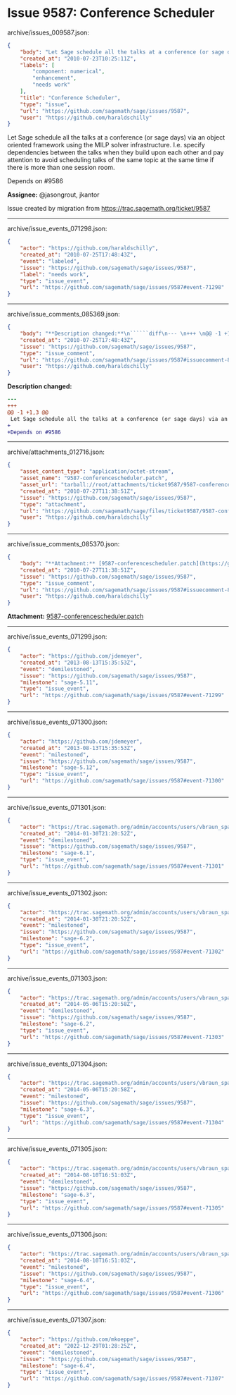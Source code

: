 # Issue 9587: Conference Scheduler

archive/issues_009587.json:
```json
{
    "body": "Let Sage schedule all the talks at a conference (or sage days) via an object oriented framework using the MILP solver infrastructure. I.e. specify dependencies between the talks when they build upon each other and pay attention to avoid scheduling talks of the same topic at the same time if there is more than one session room.\n\nDepends on #9586\n\n**Assignee:** @jasongrout, jkantor\n\nIssue created by migration from https://trac.sagemath.org/ticket/9587\n\n",
    "created_at": "2010-07-23T10:25:11Z",
    "labels": [
        "component: numerical",
        "enhancement",
        "needs work"
    ],
    "title": "Conference Scheduler",
    "type": "issue",
    "url": "https://github.com/sagemath/sage/issues/9587",
    "user": "https://github.com/haraldschilly"
}
```
Let Sage schedule all the talks at a conference (or sage days) via an object oriented framework using the MILP solver infrastructure. I.e. specify dependencies between the talks when they build upon each other and pay attention to avoid scheduling talks of the same topic at the same time if there is more than one session room.

Depends on #9586

**Assignee:** @jasongrout, jkantor

Issue created by migration from https://trac.sagemath.org/ticket/9587





---

archive/issue_events_071298.json:
```json
{
    "actor": "https://github.com/haraldschilly",
    "created_at": "2010-07-25T17:48:43Z",
    "event": "labeled",
    "issue": "https://github.com/sagemath/sage/issues/9587",
    "label": "needs work",
    "type": "issue_event",
    "url": "https://github.com/sagemath/sage/issues/9587#event-71298"
}
```



---

archive/issue_comments_085369.json:
```json
{
    "body": "**Description changed:**\n``````diff\n--- \n+++ \n@@ -1 +1,3 @@\n Let Sage schedule all the talks at a conference (or sage days) via an object oriented framework using the MILP solver infrastructure. I.e. specify dependencies between the talks when they build upon each other and pay attention to avoid scheduling talks of the same topic at the same time if there is more than one session room.\n+\n+Depends on #9586\n``````\n",
    "created_at": "2010-07-25T17:48:43Z",
    "issue": "https://github.com/sagemath/sage/issues/9587",
    "type": "issue_comment",
    "url": "https://github.com/sagemath/sage/issues/9587#issuecomment-85369",
    "user": "https://github.com/haraldschilly"
}
```

**Description changed:**
``````diff
--- 
+++ 
@@ -1 +1,3 @@
 Let Sage schedule all the talks at a conference (or sage days) via an object oriented framework using the MILP solver infrastructure. I.e. specify dependencies between the talks when they build upon each other and pay attention to avoid scheduling talks of the same topic at the same time if there is more than one session room.
+
+Depends on #9586
``````




---

archive/attachments_012716.json:
```json
{
    "asset_content_type": "application/octet-stream",
    "asset_name": "9587-conferencescheduler.patch",
    "asset_url": "tarball://root/attachments/ticket9587/9587-conferencescheduler.patch",
    "created_at": "2010-07-27T11:38:51Z",
    "issue": "https://github.com/sagemath/sage/issues/9587",
    "type": "attachment",
    "url": "https://github.com/sagemath/sage/files/ticket9587/9587-conferencescheduler.patch",
    "user": "https://github.com/haraldschilly"
}
```



---

archive/issue_comments_085370.json:
```json
{
    "body": "**Attachment:** [9587-conferencescheduler.patch](https://github.com/sagemath/sage/files/ticket9587/9587-conferencescheduler.patch)",
    "created_at": "2010-07-27T11:38:51Z",
    "issue": "https://github.com/sagemath/sage/issues/9587",
    "type": "issue_comment",
    "url": "https://github.com/sagemath/sage/issues/9587#issuecomment-85370",
    "user": "https://github.com/haraldschilly"
}
```

**Attachment:** [9587-conferencescheduler.patch](https://github.com/sagemath/sage/files/ticket9587/9587-conferencescheduler.patch)



---

archive/issue_events_071299.json:
```json
{
    "actor": "https://github.com/jdemeyer",
    "created_at": "2013-08-13T15:35:53Z",
    "event": "demilestoned",
    "issue": "https://github.com/sagemath/sage/issues/9587",
    "milestone": "sage-5.11",
    "type": "issue_event",
    "url": "https://github.com/sagemath/sage/issues/9587#event-71299"
}
```



---

archive/issue_events_071300.json:
```json
{
    "actor": "https://github.com/jdemeyer",
    "created_at": "2013-08-13T15:35:53Z",
    "event": "milestoned",
    "issue": "https://github.com/sagemath/sage/issues/9587",
    "milestone": "sage-5.12",
    "type": "issue_event",
    "url": "https://github.com/sagemath/sage/issues/9587#event-71300"
}
```



---

archive/issue_events_071301.json:
```json
{
    "actor": "https://trac.sagemath.org/admin/accounts/users/vbraun_spam",
    "created_at": "2014-01-30T21:20:52Z",
    "event": "demilestoned",
    "issue": "https://github.com/sagemath/sage/issues/9587",
    "milestone": "sage-6.1",
    "type": "issue_event",
    "url": "https://github.com/sagemath/sage/issues/9587#event-71301"
}
```



---

archive/issue_events_071302.json:
```json
{
    "actor": "https://trac.sagemath.org/admin/accounts/users/vbraun_spam",
    "created_at": "2014-01-30T21:20:52Z",
    "event": "milestoned",
    "issue": "https://github.com/sagemath/sage/issues/9587",
    "milestone": "sage-6.2",
    "type": "issue_event",
    "url": "https://github.com/sagemath/sage/issues/9587#event-71302"
}
```



---

archive/issue_events_071303.json:
```json
{
    "actor": "https://trac.sagemath.org/admin/accounts/users/vbraun_spam",
    "created_at": "2014-05-06T15:20:58Z",
    "event": "demilestoned",
    "issue": "https://github.com/sagemath/sage/issues/9587",
    "milestone": "sage-6.2",
    "type": "issue_event",
    "url": "https://github.com/sagemath/sage/issues/9587#event-71303"
}
```



---

archive/issue_events_071304.json:
```json
{
    "actor": "https://trac.sagemath.org/admin/accounts/users/vbraun_spam",
    "created_at": "2014-05-06T15:20:58Z",
    "event": "milestoned",
    "issue": "https://github.com/sagemath/sage/issues/9587",
    "milestone": "sage-6.3",
    "type": "issue_event",
    "url": "https://github.com/sagemath/sage/issues/9587#event-71304"
}
```



---

archive/issue_events_071305.json:
```json
{
    "actor": "https://trac.sagemath.org/admin/accounts/users/vbraun_spam",
    "created_at": "2014-08-10T16:51:03Z",
    "event": "demilestoned",
    "issue": "https://github.com/sagemath/sage/issues/9587",
    "milestone": "sage-6.3",
    "type": "issue_event",
    "url": "https://github.com/sagemath/sage/issues/9587#event-71305"
}
```



---

archive/issue_events_071306.json:
```json
{
    "actor": "https://trac.sagemath.org/admin/accounts/users/vbraun_spam",
    "created_at": "2014-08-10T16:51:03Z",
    "event": "milestoned",
    "issue": "https://github.com/sagemath/sage/issues/9587",
    "milestone": "sage-6.4",
    "type": "issue_event",
    "url": "https://github.com/sagemath/sage/issues/9587#event-71306"
}
```



---

archive/issue_events_071307.json:
```json
{
    "actor": "https://github.com/mkoeppe",
    "created_at": "2022-12-29T01:28:25Z",
    "event": "demilestoned",
    "issue": "https://github.com/sagemath/sage/issues/9587",
    "milestone": "sage-6.4",
    "type": "issue_event",
    "url": "https://github.com/sagemath/sage/issues/9587#event-71307"
}
```
